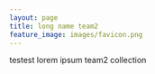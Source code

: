 ```yaml
---
layout: page
title: long name team2
feature_image: images/favicon.png
---
```

testest lorem ipsum team2 collection
